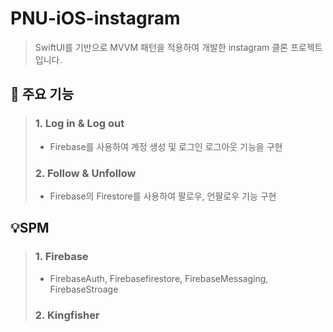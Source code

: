 # PNU-iOS-instagram

> SwiftUI를 기반으로 MVVM 패턴을 적용하여 개발한 instagram 클론 프로젝트입니다.

## 📌 주요 기능
> ### 1. Log in & Log out
> + Firebase를 사용하여 계정 생성 및 로그인 로그아웃 기능을 구현
> ### 2. Follow & Unfollow
> + Firebase의 Firestore를 사용하여 팔로우, 언팔로우 기능 구현


## 💡SPM
> ### 1. Firebase
>  + FirebaseAuth, Firebasefirestore, FirebaseMessaging, FirebaseStroage
> ### 2. Kingfisher
